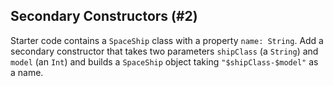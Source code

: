 ## Secondary Constructors (#2)

Starter code contains a `SpaceShip` class with a property `name: String`. Add
a secondary constructor that takes two parameters `shipClass` (a `String`) and
`model` (an `Int`) and builds a `SpaceShip` object taking `"$shipClass-$model"`
as a name.